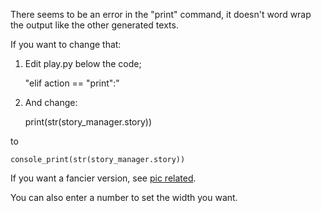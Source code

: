 There seems to be an error in the "print" command, it doesn't word wrap the output like the other generated texts. 

If you want to change that: 

1) Edit play.py below the code;

    "elif action == "print":"

2) And change:

    print(str(story_manager.story))

to

    console_print(str(story_manager.story))

If you want a fancier version, see [pic related](https://i.ibb.co/4ZB8VK4/1576037241369-fix-print-command.png). 

You can also enter a number to set the width you want.